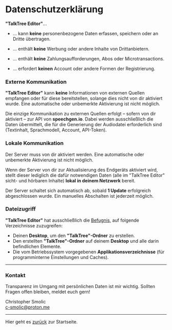 # Datenschutzerklärung

**"TalkTree Editor"**...

- ... kann **keine** personenbezogene Daten erfassen, speichern oder an Dritte übertragen.

- ... enthält **keine** Werbung oder andere Inhalte von Drittanbietern.

- ... enthält **keine** Zahlungsaufforderungen, Abos oder Microtransactions.

- ... erfordert **keinen** Account oder andere Formen der Registrierung.

### Externe Kommunikation

**"TalkTree Editor"** kann **keine** Informationen von externen Quellen empfangen oder für diese bereitstellen, solange dies nicht von dir aktiviert wurde. Eine automatische oder unbemerkte Aktivierung ist nicht möglich.

Die einzige Kommunikation zu externen Quellen erfolgt – sofern von dir aktiviert – zur API von **speechgen.io**. Dabei werden ausschließlich die Daten übermittelt, die für die Generierung der Audiodatei erforderlich sind (Textinhalt, Sprachmodell, Account, API-Token).

### Lokale Kommunikation

Der Server muss von dir aktiviert werden. Eine automatische oder unbemerkte Aktivierung ist nicht möglich.

Wenn der Server von dir zur Aktualisierung des Endgeräts aktiviert wird, stellt dieser lediglich die dafür notwendigen Daten (alle im "TalkTree Editor" sicht- und hörbaren Inhalte) **lokal in deinem Netzwerk** bereit.

Der Server schaltet sich automatisch ab, sobald **1 Update** erfolgreich abgeschlossen wurde. Ein manuelles Abschalten ist jederzeit möglich.

### Dateizugriff

**"TalkTree Editor"** hat ausschließlich die [Befugnis](https://github.com/c-smo/TalkTree-Edit/blob/main/TalkTree_Edit/src-tauri/capabilities/default.json), auf folgende Verzeichnisse zuzugreifen:

- Deinen **Desktop**, um den **"TalkTree"-Ordner** zu erstellen.
- Den erstellten **"TalkTree"-Ordner** auf deinem **Desktop** und alle darin befindlichen Elemente.
- Die vom Betriebssystem vorgegebenen **Applikationsverzeichnisse** (für programminterne Einstellungen und Caches).

---

### Kontakt

Transparenz im Umgang mit persönlichen Daten ist mir wichtig. Sollten Fragen offen bleiben, meldet euch gern!

Christopher Smolic  
c-smolic@proton.me

---

Hier geht es [zurück](https://github.com/c-smo/TalkTree-Edit?tab=readme-ov-file#datenschutz) zur Startseite.
